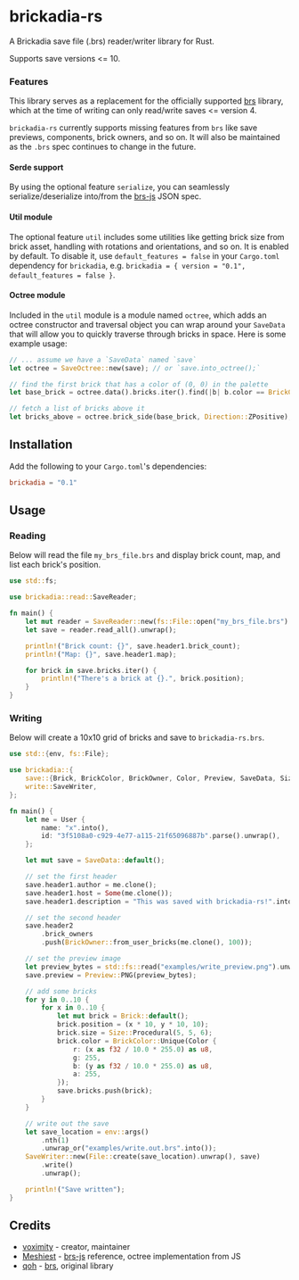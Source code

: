 # brickadia-rs

A Brickadia save file (.brs) reader/writer library for Rust.

Supports save versions <= 10.

### Features

This library serves as a replacement for the officially supported [brs](https://github.com/brickadia/brs)
library, which at the time of writing can only read/write saves <= version 4.

`brickadia-rs` currently supports missing features from `brs` like save previews, components, brick owners,
and so on. It will also be maintained as the `.brs` spec continues to change in the future.

#### Serde support

By using the optional feature `serialize`, you can seamlessly serialize/deserialize into/from the
[brs-js](https://github.com/brickadia-community/brs-js) JSON spec.

#### Util module

The optional feature `util` includes some utilities like getting brick size from brick asset, handling with
rotations and orientations, and so on. It is enabled by default. To disable it, use `default_features = false`
in your `Cargo.toml` dependency for `brickadia`, e.g. `brickadia = { version = "0.1", default_features = false }`.

#### Octree module

Included in the `util` module is a module named `octree`, which adds an octree constructor and traversal object
you can wrap around your `SaveData` that will allow you to quickly traverse through bricks in space. Here is
some example usage:

```rs
// ... assume we have a `SaveData` named `save`
let octree = SaveOctree::new(save); // or `save.into_octree();`

// find the first brick that has a color of (0, 0) in the palette
let base_brick = octree.data().bricks.iter().find(|b| b.color == BrickColor::Index(0)).unwrap();

// fetch a list of bricks above it
let bricks_above = octree.brick_side(base_brick, Direction::ZPositive);
```

## Installation

Add the following to your `Cargo.toml`'s dependencies:

```toml
brickadia = "0.1"
```

## Usage

### Reading

Below will read the file `my_brs_file.brs` and display brick count, map, and list each brick's position.

```rs
use std::fs;

use brickadia::read::SaveReader;

fn main() {
    let mut reader = SaveReader::new(fs::File::open("my_brs_file.brs").unwrap()).unwrap();
    let save = reader.read_all().unwrap();

    println!("Brick count: {}", save.header1.brick_count);
    println!("Map: {}", save.header1.map);

    for brick in save.bricks.iter() {
        println!("There's a brick at {}.", brick.position);
    }
}
```

### Writing

Below will create a 10x10 grid of bricks and save to `brickadia-rs.brs`.

```rs
use std::{env, fs::File};

use brickadia::{
    save::{Brick, BrickColor, BrickOwner, Color, Preview, SaveData, Size, User},
    write::SaveWriter,
};

fn main() {
    let me = User {
        name: "x".into(),
        id: "3f5108a0-c929-4e77-a115-21f65096887b".parse().unwrap(),
    };

    let mut save = SaveData::default();

    // set the first header
    save.header1.author = me.clone();
    save.header1.host = Some(me.clone());
    save.header1.description = "This was saved with brickadia-rs!".into();

    // set the second header
    save.header2
        .brick_owners
        .push(BrickOwner::from_user_bricks(me.clone(), 100));

    // set the preview image
    let preview_bytes = std::fs::read("examples/write_preview.png").unwrap();
    save.preview = Preview::PNG(preview_bytes);

    // add some bricks
    for y in 0..10 {
        for x in 0..10 {
            let mut brick = Brick::default();
            brick.position = (x * 10, y * 10, 10);
            brick.size = Size::Procedural(5, 5, 6);
            brick.color = BrickColor::Unique(Color {
                r: (x as f32 / 10.0 * 255.0) as u8,
                g: 255,
                b: (y as f32 / 10.0 * 255.0) as u8,
                a: 255,
            });
            save.bricks.push(brick);
        }
    }

    // write out the save
    let save_location = env::args()
        .nth(1)
        .unwrap_or("examples/write.out.brs".into());
    SaveWriter::new(File::create(save_location).unwrap(), save)
        .write()
        .unwrap();

    println!("Save written");
}
```

## Credits

* [voximity](https://github.com/voximity) - creator, maintainer
* [Meshiest](https://github.com/Meshiest) - [brs-js](https://github.com/brickadia-community/brs-js) reference, octree implementation from JS
* [qoh](https://github.com/qoh) - [brs](https://github.com/brickadia/brs), original library
